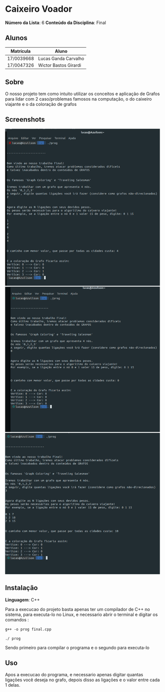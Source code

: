 

# Caixeiro Voador

**Número da Lista**: 6 
**Conteúdo da Disciplina**: Final

## Alunos
|Matrícula | Aluno |
| -- | -- |
| 17/0039668  |  Lucas Ganda Carvalho |
| 17/0047326  |  Wictor Bastos Girardi |

## Sobre 
O nosso projeto tem como intuito utilizar os conceitos e aplicação de Grafos para lidar com 2 caso/problemas famosos na computação, o do caixeiro viajante e o da coloração de grafos

## Screenshots
![image example](./image1.png)
![image example](./image2.png)
![image example](./image3.png)

## Instalação 
**Linguagem**: C++

Para a execucao do projeto basta apenas ter um compilador de C++ no sistema, para executa-lo no Linux, e necessario abrir o terminal e digitar os comandos :

```
g++ -o prog final.cpp
```


```
./ prog
```

Sendo primeiro para compilar o programa e o segundo para executa-lo
## Uso 
Apos a execucao do programa, e necessario apenas digitar quantas ligações você deseja no grafo, depois disso as ligações e o valor entre cada 1 delas.





